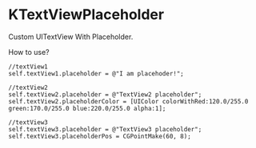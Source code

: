 KTextViewPlaceholder
====================

Custom UITextView With Placeholder.


How to use?

    //textView1
    self.textView1.placeholder = @"I am placehoder!";
    
    //textView2
    self.textView2.placeholder = @"TextView2 placeholder";
    self.textView2.placeholderColor = [UIColor colorWithRed:120.0/255.0 green:170.0/255.0 blue:220.0/255.0 alpha:1];
    
    //textView3
    self.textView3.placeholder = @"TextView3 placeholder";
    self.textView3.placeholderPos = CGPointMake(60, 8);
